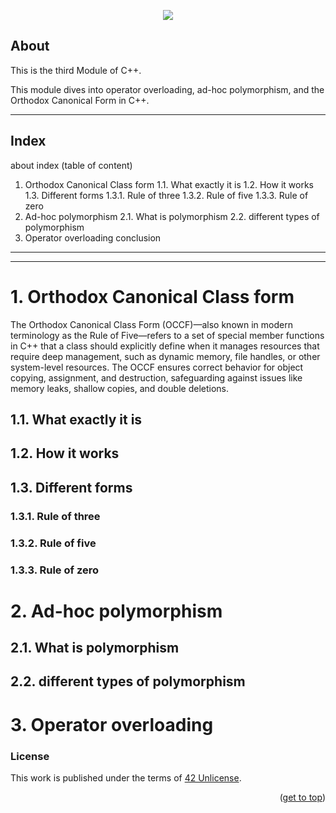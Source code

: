 <!-------cpp02_Image-------->
<a name="readme-top"></a>
<p align="center">
	<img src="https://capsule-render.vercel.app/api?type=venom&height=200&color=0ABAB5&text=cpp02&fontAlign=50&fontAlignY=61&animation=fadeIn&fontColor=fcf3f2&fontSize=100" />
</p>

<!-------About-------->

## About

This is the third Module of C++. 

This module dives into operator overloading, ad-hoc polymorphism, and the Orthodox Canonical Form in C++.

----
<!-------Index-------->

## <a name="#index-0">Index</a>

about
index (table of content)
1. Orthodox Canonical Class form
1.1. What exactly it is
1.2. How it works
1.3. Different forms
1.3.1. Rule of three
1.3.2. Rule of five
1.3.3. Rule of zero
2. Ad-hoc polymorphism
2.1. What is polymorphism
2.2. different types of polymorphism
3. Operator overloading
conclusion

------------------------------------------------------------------
----

# 1. Orthodox Canonical Class form

The Orthodox Canonical Class Form (OCCF)—also known in modern terminology as the Rule of Five—refers to a set of special member functions in C++ that a class should explicitly define when it manages resources that require deep management, such as dynamic memory, file handles, or other system-level resources. The OCCF ensures correct behavior for object copying, assignment, and destruction, safeguarding against issues like memory leaks, shallow copies, and double deletions.

## 1.1. What exactly it is
## 1.2. How it works
## 1.3. Different forms
### 1.3.1. Rule of three
### 1.3.2. Rule of five
### 1.3.3. Rule of zero
# 2. Ad-hoc polymorphism
## 2.1. What is polymorphism
## 2.2. different types of polymorphism
# 3. Operator overloading
### License

This work is published under the terms of <a href="https://github.com/lude-bri/42_Common_Core/blob/main/LICENSE.md">42 Unlicense</a>.

<p align="right">(<a href="#readme-top">get to top</a>)</p>


